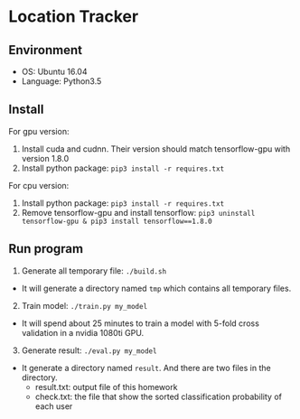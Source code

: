 # Location Tracker

## Environment

- OS: Ubuntu 16.04
- Language: Python3.5

## Install

For gpu version:
1. Install cuda and cudnn. Their version should match tensorflow-gpu with version 1.8.0
2. Install python package: `pip3 install -r requires.txt`

For cpu version:
1. Install python package: `pip3 install -r requires.txt`
2. Remove tensorflow-gpu and install tensorflow: `pip3 uninstall tensorflow-gpu & pip3 install tensorflow==1.8.0`

## Run program

1. Generate all temporary file: `./build.sh`
  - It will generate a directory named `tmp` which contains all temporary files.
2. Train model: `./train.py my_model`
  - It will spend about 25 minutes to train a model with 5-fold cross validation in a nvidia 1080ti GPU. 
3. Generate result: `./eval.py my_model`
  - It generate a directory named `result`. And there are two files in the directory.
    - result.txt: output file of this homework
    - check.txt: the file that show the sorted classification probability of each user
